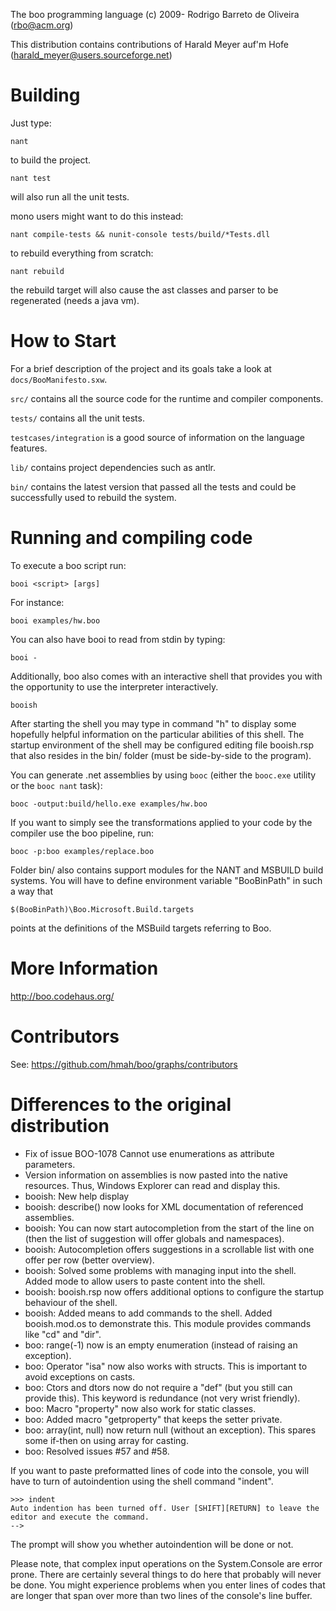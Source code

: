 The boo programming language (c) 2009- Rodrigo Barreto de Oliveira (rbo@acm.org)

This distribution contains contributions of Harald Meyer auf'm Hofe (harald_meyer@users.sourceforge.net)

Building
========

Just type:
	
	nant
	
to build the project.

	nant test
	
will also run all the unit tests.

mono users might want to do this instead:

	nant compile-tests && nunit-console tests/build/*Tests.dll	

to rebuild everything from scratch:

	nant rebuild
	
the rebuild target will also cause the ast classes and parser
to be regenerated (needs a java vm).

How to Start
============

For a brief description of the project and its goals
take a look at `docs/BooManifesto.sxw`.

`src/` contains all the source code for the runtime and
compiler components.

`tests/` contains all the unit tests.

`testcases/integration` is a good source of information
on the language features.

`lib/` contains project dependencies such as antlr.

`bin/` contains the latest version that passed all the tests
and could be successfully used to rebuild the system.

Running and compiling code
==========================

To execute a boo script run:

	booi <script> [args]
	
For instance:

	booi examples/hw.boo	
	
You can also have booi to read from stdin by typing:

	booi -
	
Additionally, boo also comes with an interactive shell that
provides you with the opportunity to use the interpreter
interactively.

	booish
	
After starting the shell you may type in command "h" to
display some hopefully helpful information on the
particular abilities of this shell. The startup environment
of the shell may be configured editing file booish.rsp that
also resides in the bin/ folder (must be side-by-side to
the program).

You can generate .net assemblies by using `booc` (either
the `booc.exe` utility or the `booc nant` task):

	booc -output:build/hello.exe examples/hw.boo	
	
If you want to simply see the transformations applied to
your code by the compiler use the boo pipeline, run:

	booc -p:boo examples/replace.boo	
	
Folder bin/ also contains support modules for the NANT and
MSBUILD build systems. You will have to define environment
variable "BooBinPath" in such a way that

	$(BooBinPath)\Boo.Microsoft.Build.targets
	
points at the definitions of the MSBuild targets referring to
Boo.


More Information
================

http://boo.codehaus.org/

Contributors
============

See: https://github.com/hmah/boo/graphs/contributors

Differences to the original distribution
=======================================

- Fix of issue BOO-1078 Cannot use enumerations as attribute parameters.
- Version information on assemblies is now pasted into the native resources. Thus, Windows Explorer can read and display this.
- booish: New help display
- booish: describe() now looks for XML documentation of referenced assemblies.
- booish: You can now start autocompletion from the start of the line on (then the list of suggestion will offer globals and namespaces).
- booish: Autocompletion offers suggestions in a scrollable list with one offer per row (better overview).
- booish: Solved some problems with managing input into the shell. Added mode to allow users to paste content into the shell.
- booish: booish.rsp now offers additional options to configure the startup behaviour of the shell.
- booish: Added means to add commands to the shell. Added booish.mod.os to demonstrate this. This module provides commands like "cd" and "dir".
- boo: range(-1) now is an empty enumeration (instead of raising an exception).
- boo: Operator "isa" now also works with structs. This is important to avoid exceptions on casts.
- boo: Ctors and dtors now do not require a "def" (but you still can provide this). This keyword is redundance (not very wrist friendly).
- boo: Macro "property" now also work for static classes.
- boo: Added macro "getproperty" that keeps the setter private.
- boo: array(int, null) now return null (without an exception). This spares some if-then on using array for casting.
- boo: Resolved issues #57 and #58.

If you want to paste preformatted lines of code into the console, you will have to turn
of autoindention using the shell command "indent".

	>>> indent
	Auto indention has been turned off. User [SHIFT][RETURN] to leave the editor and execute the command.
	-->

The prompt will show you whether autoindention will be done or not.

Please note, that complex input operations on the System.Console are error prone. There
are certainly several things to do here that probably will never be done. You might
experience problems when you enter lines of codes that are longer that span over more
than two lines of the console's line buffer.
